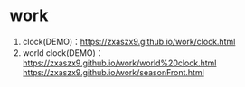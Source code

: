# work
1. clock(DEMO)：https://zxaszx9.github.io/work/clock.html  
2. world clock(DEMO)：https://zxaszx9.github.io/work/world%20clock.html  
https://zxaszx9.github.io/work/seasonFront.html
